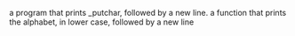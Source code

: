 a program that prints _putchar, followed by a new line.
a function that prints the alphabet, in lower case, followed by a new line
